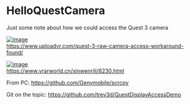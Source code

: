 # HelloQuestCamera
Just some note about how we could access the Quest 3 camera




[![image](https://github.com/user-attachments/assets/041c6799-54d2-456c-a130-c56dfad77aa5)](https://www.uploadvr.com/quest-3-raw-camera-access-workaround-found/)  
https://www.uploadvr.com/quest-3-raw-camera-access-workaround-found/  

[![image](https://github.com/user-attachments/assets/6096297c-d11f-4060-80d7-9a8302a72e1a)](https://www.vrarworld.cn/xinwenrili/8230.html)  
https://www.vrarworld.cn/xinwenrili/8230.html  
  


From PC: 
https://github.com/Genymobile/scrcpy


Git on the topic: 
https://github.com/trev3d/QuestDisplayAccessDemo
